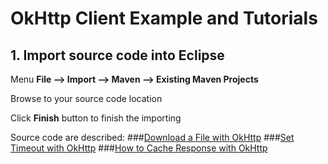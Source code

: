 # OkHttp Client Example and Tutorials 


## 1. Import source code into Eclipse

Menu **File –> Import –> Maven –> Existing Maven Projects**

Browse to your source code location

Click **Finish** button to finish the importing


Source code are described:
###[Download a File with OkHttp](http://howtoprogram.xyz/2016/11/17/download-a-file-with-okhttp/)
###[Set Timeout with OkHttp](http://howtoprogram.xyz/2016/11/23/set-timeout-okhttp/)
###[How to Cache Response with OkHttp](http://howtoprogram.xyz/2017/01/07/how-to-cache-response-with-okhttp/)